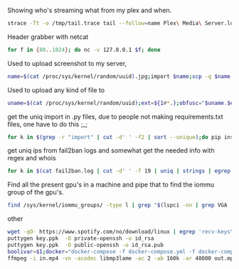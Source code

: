 Showing who's streaming what from my plex and when.
```bash
strace -Tt -o /tmp/tail.trace tail --follow=name Plex\ Media\ Server.log | egrep '\[.{0,3}\].[a-zA-Z ]{0,}\(ID. [0-9]{1,8}\)'
```
Header grabber with netcat
```bash
for f in {80..1024}; do nc -v 127.0.0.1 $f; done 
```

Used to upload screenshot to my server,
```bash
name=$(cat /proc/sys/kernel/random/uuid).jpg;import $name;scp -q $name loot:/var/www/html/loot;echo http://datapor.no/loot/$name | xclip;
```
Used to upload any kind of file to 
```bash
uname=$(cat /proc/sys/kernel/random/uuid);ext=${1#*.};obfusc="$uname.$ext";mv $1 $obfusc;scp -q $obfusc loot:/var/www/html/loot;echo https://loot.datapor.no/$obfusc | xclip;rm $obfusc -f;
```


get the uniq import in .py files, due to people not making requirements.txt files, one have to do this ;_;
```bash
for k in $(grep -r "import" | cut -d' ' -f2 | sort --unique);do pip install  $k;done;
```

get uniq ips from fail2ban logs and somewhat get the needed info with regex and whois
```bash
for k in $(cat fail2ban.log | cut -d' ' -f 19 | uniq | strings | egrep [0-9]+); do echo ; whois $k -H | egrep "(netname|descr|person|country|route)";echo ;done;
```

Find all the present gpu's in a machine and pipe that to find the iommu group of the gpu's.
```bash
find /sys/kernel/iommu_groups/ -type l | grep "$(lspci -nn | grep VGA | cut -d':' -f1)"
```

other
```bash
wget -qO- https://www.spotify.com/no/download/linux | egrep 'recv-keys\s\w+'
puttygen key.ppk  -O private-openssh -o id_rsa
puttygen key.ppk  -O public-openssh -o id_rsa.pub
boolivar=$1;docker="docker-compose -f docker-compose.yml -f docker-compose.override.yml up --build "; if [ "$boolivar" = True ];then echo $docker"-d";else echo $docker;fi
ffmpeg -i in.mp4 -vn -acodec libmp3lame -ac 2 -ab 160k -ar 48000 out.mp3
```

